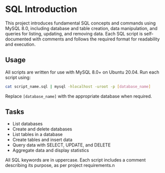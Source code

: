 # SQL Introduction

This project introduces fundamental SQL concepts and commands using MySQL 8.0, including database and table creation, data manipulation, and queries for listing, updating, and removing data. Each SQL script is self-documented with comments and follows the required format for readability and execution.

## Usage

All scripts are written for use with MySQL 8.0+ on Ubuntu 20.04. Run each script using:

```bash
cat script_name.sql | mysql -hlocalhost -uroot -p [database_name]
```

Replace `[database_name]` with the appropriate database when required.

## Tasks

- List databases
- Create and delete databases
- List tables in a database
- Create tables and insert data
- Query data with SELECT, UPDATE, and DELETE
- Aggregate data and display statistics

All SQL keywords are in uppercase. Each script includes a comment describing its purpose, as per project requirements.n
